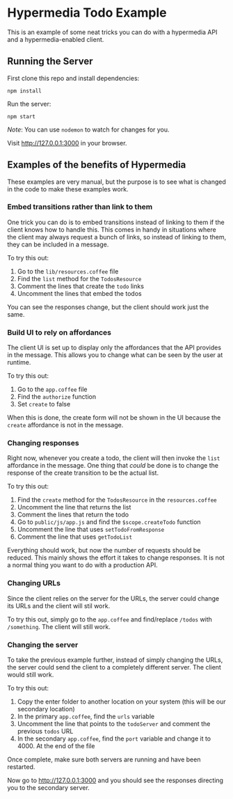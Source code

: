 # Hypermedia Todo Example

This is an example of some neat tricks you can do with a hypermedia API and a
hypermedia-enabled client.

## Running the Server

First clone this repo and install dependencies:

```shell
npm install
```

Run the server:

```shell
npm start
```

*Note*: You can use `nodemon` to watch for changes for you.

Visit http://127.0.0.1:3000 in your browser.

## Examples of the benefits of Hypermedia

These examples are very manual, but the purpose is to see what is changed in the code to make these examples work.

### Embed transitions rather than link to them

One trick you can do is to embed transitions instead of linking to them if the client knows how to handle this. This comes in handy in situations where the client may always request a bunch of links, so instead of linking to them, they can be included in a message.

To try this out:

1. Go to the `lib/resources.coffee` file
1. Find the `list` method for the `TodosResource`
1. Comment the lines that create the `todo` links
1. Uncomment the lines that embed the todos

You can see the responses change, but the client should work just the same.

### Build UI to rely on affordances

The client UI is set up to display only the affordances that the API provides in the message. This allows you to change what can be seen by the user at runtime.

To try this out:

1. Go to the `app.coffee` file
1. Find the `authorize` function
1. Set `create` to false

When this is done, the create form will not be shown in the UI because the `create` affordance is not in the message.

### Changing responses

Right now, whenever you create a todo, the client will then invoke the `list` affordance in the message. One thing that *could* be done is to change the response of the create transition to be the actual list.

To try this out:

1. Find the `create` method for the `TodosResource` in the `resources.coffee`
1. Uncomment the line that returns the list
1. Comment the lines that return the todo
1. Go to `public/js/app.js` and find the `$scope.createTodo` function
1. Uncomment the line that uses `setTodoFromResponse`
1. Comment the line that uses `getTodoList`

Everything should work, but now the number of requests should be reduced. This mainly shows the effort it takes to change responses. It is not a normal thing you want to do with a production API.

### Changing URLs

Since the client relies on the server for the URLs, the server could change its URLs and the client will stil work.

To try this out, simply go to the `app.coffee` and find/replace `/todos` with `/something`. The client will still work.

### Changing the server

To take the previous example further, instead of simply changing the URLs, the server could send the client to a completely different server. The client would still work.

To try this out:

1. Copy the enter folder to another location on your system (this will be our secondary location)
1. In the primary `app.coffee`, find the `urls` variable
1. Uncomment the line that points to the `todoServer` and comment the previous `todos` URL
1. In the secondary `app.coffee`, find the `port` variable and change it to 4000. At the end of the file

Once complete, make sure both servers are running and have been restarted.

Now go to http://127.0.0.1:3000 and you should see the responses directing you to the secondary server.
